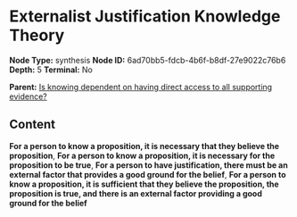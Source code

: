 # Externalist Justification Knowledge Theory

**Node Type:** synthesis
**Node ID:** 6ad70bb5-fdcb-4b6f-b8df-27e9022c76b6
**Depth:** 5
**Terminal:** No

**Parent:** [Is knowing dependent on having direct access to all supporting evidence?](is-knowing-dependent-on-having-direct-access-to-all-supporting-evidence-antithesis-81861538-0e7a-4bba-96c2-70d30132cb86.md)

## Content

**For a person to know a proposition, it is necessary that they believe the proposition**, **For a person to know a proposition, it is necessary for the proposition to be true**, **For a person to have justification, there must be an external factor that provides a good ground for the belief**, **For a person to know a proposition, it is sufficient that they believe the proposition, the proposition is true, and there is an external factor providing a good ground for the belief**
